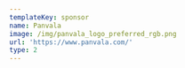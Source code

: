```yaml
---
templateKey: sponsor
name: Panvala
image: /img/panvala_logo_preferred_rgb.png
url: 'https://www.panvala.com/'
type: 2
---
```


